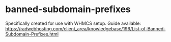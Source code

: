 # banned-subdomain-prefixes
Specifically created for use with WHMCS setup.
Guide available: https://radwebhosting.com/client_area/knowledgebase/196/List-of-Banned-Subdomain-Prefixes.html
